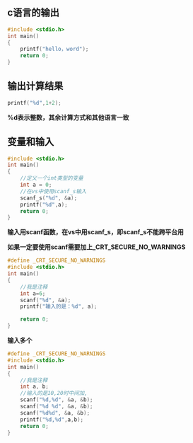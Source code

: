 ## c语言的输出

```c
#include <stdio.h>
int main()
{
	printf("hello，word");
	return 0;
}
```

## 输出计算结果

```c
printf("%d",1+2);
```

**%d表示整数，其余计算方式和其他语言一致**

## 变量和输入

```c
#include <stdio.h>
int main()
{
    //定义一个int类型的变量
	int a = 0;
    //在vs中使用scanf_s输入
	scanf_s("%d", &a);
	printf("%d",a);
	return 0;
}
```

**输入用scanf函数，在vs中用scanf_s，即scanf_s不能跨平台用**

**如果一定要使用scanf需要加上_CRT_SECURE_NO_WARNINGS**

```c
#define _CRT_SECURE_NO_WARNINGS
#include <stdio.h>
int main()
{
	//我是注释
	int a=6;
	scanf("%d", &a);
	printf("输入的是：%d", a);

	return 0;
}
```

**输入多个**

```c
#define _CRT_SECURE_NO_WARNINGS
#include <stdio.h>
int main()
{
	//我是注释
    int a, b;
    //输入的是10,20时中间加,
    scanf("%d,%d", &a, &b);
    scanf("%d %d", &a, &b);
    scanf("%d%d", &a, &b);
    printf("%d,%d",a,b);
	return 0;
}
```










